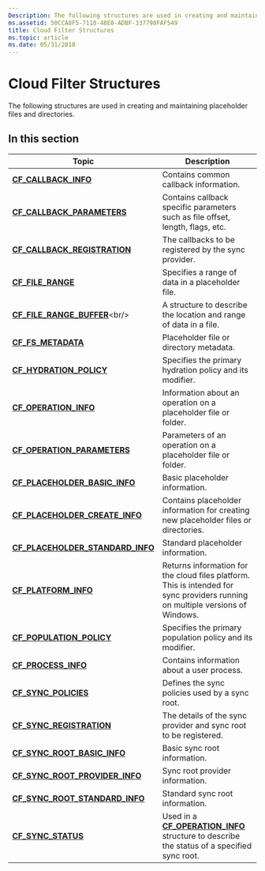 ```yaml
---
Description: The following structures are used in creating and maintaining placeholder files and directories.
ms.assetid: 50CCA8F5-7118-48E8-ADBF-337798FAF549
title: Cloud Filter Structures
ms.topic: article
ms.date: 05/31/2018
---
```


# Cloud Filter Structures

The following structures are used in creating and maintaining placeholder files and directories.

## In this section



| Topic                                                                                   | Description                                                                                                                               |
|-----------------------------------------------------------------------------------------|-------------------------------------------------------------------------------------------------------------------------------------------|
| [**CF\_CALLBACK\_INFO**](https://docs.microsoft.com/windows/desktop/api/cfapi/ns-cfapi-cf_callback_info)<br/>                          | Contains common callback information.<br/>                                                                                          |
| [**CF\_CALLBACK\_PARAMETERS**](https://docs.microsoft.com/windows/desktop/api/cfapi/ns-cfapi-cf_callback_parameters)<br/>              | Contains callback specific parameters such as file offset, length, flags, etc.<br/>                                                 |
| [**CF\_CALLBACK\_REGISTRATION**](https://docs.microsoft.com/windows/desktop/api/cfapi/ns-cfapi-cf_callback_registration)<br/>          | The callbacks to be registered by the sync provider.<br/>                                                                           |
| [**CF\_FILE\_RANGE**](https://docs.microsoft.com/windows/desktop/api/cfapi/ns-cfapi-cf_file_range)<br/>                                | Specifies a range of data in a placeholder file.<br/>                                                                               |
| [**CF\_FILE\_RANGE\_BUFFER**](https://docs.microsoft.com/previous-versions/windows/desktop/legacy/mt844616(v=vs.85))<br/>                | A structure to describe the location and range of data in a file.<br/>                                                              |
| [**CF\_FS\_METADATA**](https://docs.microsoft.com/windows/desktop/api/cfapi/ns-cfapi-cf_fs_metadata)<br/>                              | Placeholder file or directory metadata.<br/>                                                                                        |
| [**CF\_HYDRATION\_POLICY**](https://docs.microsoft.com/windows/desktop/api/cfapi/ns-cfapi-cf_hydration_policy)<br/>                    | Specifies the primary hydration policy and its modifier.<br/>                                                                       |
| [**CF\_OPERATION\_INFO**](https://docs.microsoft.com/windows/desktop/api/cfapi/ns-cfapi-cf_operation_info)<br/>                        | Information about an operation on a placeholder file or folder.<br/>                                                                |
| [**CF\_OPERATION\_PARAMETERS**](https://docs.microsoft.com/windows/desktop/api/cfapi/ns-cfapi-cf_operation_parameters)<br/>            | Parameters of an operation on a placeholder file or folder.<br/>                                                                    |
| [**CF\_PLACEHOLDER\_BASIC\_INFO**](https://docs.microsoft.com/windows/desktop/api/cfapi/ns-cfapi-cf_placeholder_basic_info)<br/>       | Basic placeholder information.<br/>                                                                                                 |
| [**CF\_PLACEHOLDER\_CREATE\_INFO**](https://docs.microsoft.com/windows/desktop/api/cfapi/ns-cfapi-cf_placeholder_create_info)<br/>     | Contains placeholder information for creating new placeholder files or directories. <br/>                                           |
| [**CF\_PLACEHOLDER\_STANDARD\_INFO**](https://docs.microsoft.com/windows/desktop/api/cfapi/ns-cfapi-cf_placeholder_standard_info)<br/> | Standard placeholder information.<br/>                                                                                              |
| [**CF\_PLATFORM\_INFO**](https://docs.microsoft.com/windows/desktop/api/cfapi/ns-cfapi-cf_platform_info)<br/>                          | Returns information for the cloud files platform. This is intended for sync providers running on multiple versions of Windows.<br/> |
| [**CF\_POPULATION\_POLICY**](https://docs.microsoft.com/windows/desktop/api/cfapi/ns-cfapi-cf_population_policy)<br/>                  | Specifies the primary population policy and its modifier.<br/>                                                                      |
| [**CF\_PROCESS\_INFO**](https://docs.microsoft.com/windows/desktop/api/cfapi/ns-cfapi-cf_process_info)<br/>                            | Contains information about a user process.<br/>                                                                                     |
| [**CF\_SYNC\_POLICIES**](https://docs.microsoft.com/windows/desktop/api/cfapi/ns-cfapi-cf_sync_policies)<br/>                          | Defines the sync policies used by a sync root.<br/>                                                                                 |
| [**CF\_SYNC\_REGISTRATION**](https://docs.microsoft.com/windows/desktop/api/cfapi/ns-cfapi-cf_sync_registration)<br/>                  | The details of the sync provider and sync root to be registered.<br/>                                                               |
| [**CF\_SYNC\_ROOT\_BASIC\_INFO**](https://docs.microsoft.com/windows/desktop/api/cfapi/ns-cfapi-cf_sync_root_basic_info)<br/>          | Basic sync root information.<br/>                                                                                                   |
| [**CF\_SYNC\_ROOT\_PROVIDER\_INFO**](https://docs.microsoft.com/windows/desktop/api/cfapi/ns-cfapi-cf_sync_root_provider_info)<br/>    | Sync root provider information.<br/>                                                                                                |
| [**CF\_SYNC\_ROOT\_STANDARD\_INFO**](https://docs.microsoft.com/windows/desktop/api/cfapi/ns-cfapi-cf_sync_root_standard_info)<br/>    | Standard sync root information.<br/>                                                                                                |
| [**CF\_SYNC\_STATUS**](https://docs.microsoft.com/windows/desktop/api/cfapi/ns-cfapi-cf_sync_status)<br/>                              | Used in a [**CF\_OPERATION\_INFO**](https://docs.microsoft.com/windows/desktop/api/cfapi/ns-cfapi-cf_operation_info) structure to describe the status of a specified sync root.<br/>     |



 

 

 





